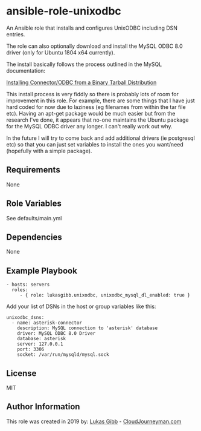 ansible-role-unixodbc
=========

An Ansible role that installs and configures UnixODBC including DSN entries.

The role can also optionally download and install the MySQL ODBC 8.0 driver (only for Ubuntu 1804 x64 currently).

The install basically follows the process outlined in the MySQL documentation:

[Installing Connector/ODBC from a Binary Tarball Distribution](https://dev.mysql.com/doc/connector-odbc/en/connector-odbc-installation-binary-unix-tarball.html)

This install process is very fiddly so there is probably lots of room for improvement in this role. For example, there are some things that I have just hard coded for now due to laziness (eg filenames from within the tar file etc). Having an apt-get package would be much easier but from the research I've done, it appears that no-one maintains the Ubuntu package for the MySQL ODBC driver any longer. I can't really work out why.

In the future I will try to come back and add additional drivers (ie postgresql etc) so that you can just set variables to install the ones you want/need (hopefully with a simple package).

Requirements
------------

None

Role Variables
--------------

See defaults/main.yml

Dependencies
------------

None

Example Playbook
----------------

    - hosts: servers
      roles:
         - { role: lukasgibb.unixodbc, unixodbc_mysql_dl_enabled: true }

Add your list of DSNs in the host or group variables like this:

    unixodbc_dsns:
      - name: asterisk-connector
        description: MySQL connection to 'asterisk' database
        driver: MySQL ODBC 8.0 Driver
        database: asterisk
        server: 127.0.0.1
        port: 3306
        socket: /var/run/mysqld/mysql.sock

License
-------

MIT

Author Information
------------------

This role was created in 2019 by:
[Lukas Gibb](https://github.com/LukasGibb) - [CloudJourneyman.com](http://www.cloudjourneyman.com/)
